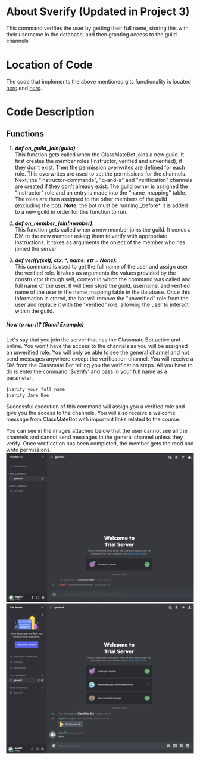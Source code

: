 # About $verify (Updated in Project 3)

This command verifies the user by getting their full name, storing this with their username in the database, and then granting access to the guild channels

# Location of Code

The code that implements the above mentioned gits functionality is located [here](https://github.com/lyonva/ClassMateBot/blob/main/bot.py) and [here](https://github.com/lyonva/ClassMateBot/blob/main/cogs/newComer.py).

# Code Description

## Functions

1. <em> <b> def on_guild_join(guild)</em> </b>: <br> This function gets called when the ClassMateBot joins a new guild. It first creates the member roles (Instructor, verified and unverified), if they don't exist.
Then the permission overwrites are defined for each role. This overwrites are used to set the permissions for the channels.
Next, the "instructor-commands", "q-and-a" and "verification" channels are created if they don't already exist. The guild owner is assigned the "Instructor" role and an entry is made into the "name_mapping" table. 
The roles are then assigned to the other members of the guild (excluding the bot). <b>Note</b>: the bot must be running \_before* it is added to a new guild in order for this function to run.<br>

2. <em><b>def on_member_join(member)</em></b>: <br> This function gets called when a new member joins the guild. It sends a DM to the new member asking them to verify with appropriate instructions. It takes as arguments the object of the member who has joined the server. <br>

3. <em><b>def verify(self, ctx, \*, name: str = None)</em></b>: <br> This command is used to get the full name of the user and assign user the verified role. It takes as arguments the values provided by the constructor through self, context in which the command was called and full name of the user. It will then store the guild, username, and verified name of the user in the name_mapping table in the database. Once this information is stored, the bot will remove the "unverified" role from the user and replace it with the "verified" role, allowing the user to interact within the guild.

##### How to run it? (Small Example)

Let's say that you join the server that has the Classmate Bot active and online. You won't have the access to the channels as you will be assigned an unverified role. You will only be able to see the general channel and not send messages anywhere except the verification channel. You will receive a DM from the Classmate Bot telling you the verification steps. All you have to do is enter the command '$verify' and pass in your full name as a parameter.

```
$verify your_full_name
$verify Jane Doe
```

Successful execution of this command will assign you a verified role and give you the access to the channels. You will also receive a welcome message from ClassMateBot with important links related to the course.

You can see in the images attached below that the user cannot see all the channels and cannot send messages in the general channel unless they verify. Once verification has been completed, the member gets the read and write permissions.
![Unverified](https://github.com/lyonva/ClassMateBot/blob/main/data/media/Unverified.png)
![Verified](https://github.com/lyonva/ClassMateBot/blob/main/data/media/Verified.png)
